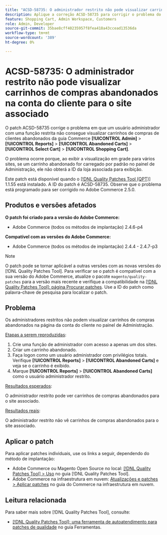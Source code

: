```yaml
---
title: "ACSD-58735: O administrador restrito não pode visualizar carrinhos de compras abandonados na conta do cliente para o site associado"
description: Aplique a correção ACSD-58735 para corrigir o problema do Adobe Commerce em que um administrador restrito não consegue visualizar os carrinhos de compras abandonados na página da conta do cliente no Administrador do Commerce de um site associado.
feature: Shopping Cart, Admin Workspace, Customers
role: Admin, Developer
source-git-commit: 35bae8cff40235957f8fea418a43ccead13536da
workflow-type: tm+mt
source-wordcount: '389'
ht-degree: 0%

---
```




# ACSD-58735: O administrador restrito não pode visualizar carrinhos de compras abandonados na conta do cliente para o site associado

O patch ACSD-58735 corrige o problema em que um usuário administrador com uma função restrita não consegue visualizar carrinhos de compras de clientes abandonados da guia Commerce **[!UICONTROL Admin]** > **[!UICONTROL Reports]** > **[!UICONTROL Abandoned Carts]** > **[!UICONTROL Select Cart]** > **[!UICONTROL Shopping Cart]**.

O problema ocorre porque, ao exibir a visualização em grade para vários sites, se um carrinho abandonado for carregado por padrão no painel de Administração, ele não obterá a ID da loja associada para exibição.

Este patch está disponível quando o [[!DNL Quality Patches Tool (QPT)]](/help/tools/quality-patches-tool/quality-patches-tool-to-self-serve-quality-patches.md) 1.1.55 está instalado. A ID do patch é ACSD-58735. Observe que o problema está programado para ser corrigido no Adobe Commerce 2.5.0.

## Produtos e versões afetados

**O patch foi criado para a versão do Adobe Commerce:**

* Adobe Commerce (todos os métodos de implantação) 2.4.6-p4

**Compatível com as versões do Adobe Commerce:**

* Adobe Commerce (todos os métodos de implantação) 2.4.4 - 2.4.7-p3

>[!NOTE]
>
>O patch pode se tornar aplicável a outras versões com as novas versões do [!DNL Quality Patches Tool]. Para verificar se o patch é compatível com a sua versão do Adobe Commerce, atualize o pacote `magento/quality-patches` para a versão mais recente e verifique a compatibilidade na [[!DNL Quality Patches Tool]: página Procurar patches](https://experienceleague.adobe.com/tools/commerce-quality-patches/index.html?lang=pt-BR). Use a ID do patch como palavra-chave de pesquisa para localizar o patch.

## Problema

Os administradores restritos não podem visualizar carrinhos de compras abandonados na página da conta do cliente no painel de Administração.

<u>Etapas a serem reproduzidas</u>:

1. Crie uma função de administrador com acesso a apenas um dos sites.
1. Criar um carrinho abandonado.
1. Faça logon como um usuário administrador com privilégios totais. Verifique **[!UICONTROL Reports]** > **[!UICONTROL Abandoned Carts]** e veja se o carrinho é exibido.
1. Marque **[!UICONTROL Reports]** > **[!UICONTROL Abandoned Carts]** como o usuário administrador restrito.

<u>Resultados esperados</u>:

O administrador restrito pode ver carrinhos de compras abandonados para o site associado.

<u>Resultados reais</u>:

O administrador restrito não vê carrinhos de compras abandonados para o site associado.

## Aplicar o patch

Para aplicar patches individuais, use os links a seguir, dependendo do método de implantação:

* Adobe Commerce ou Magento Open Source no local: [[!DNL Quality Patches Tool] > Uso](/help/tools/quality-patches-tool/usage.md) no guia [!DNL Quality Patches Tool].
* Adobe Commerce na infraestrutura em nuvem: [Atualizações e patches > Aplicar patches](https://experienceleague.adobe.com/docs/commerce-cloud-service/user-guide/develop/upgrade/apply-patches.html?lang=pt-BR) no guia do Commerce na infraestrutura em nuvem.

## Leitura relacionada

Para saber mais sobre [!DNL Quality Patches Tool], consulte:

* [[!DNL Quality Patches Tool]: uma ferramenta de autoatendimento para patches de qualidade](/help/tools/quality-patches-tool/quality-patches-tool-to-self-serve-quality-patches.md) no guia Ferramentas.
